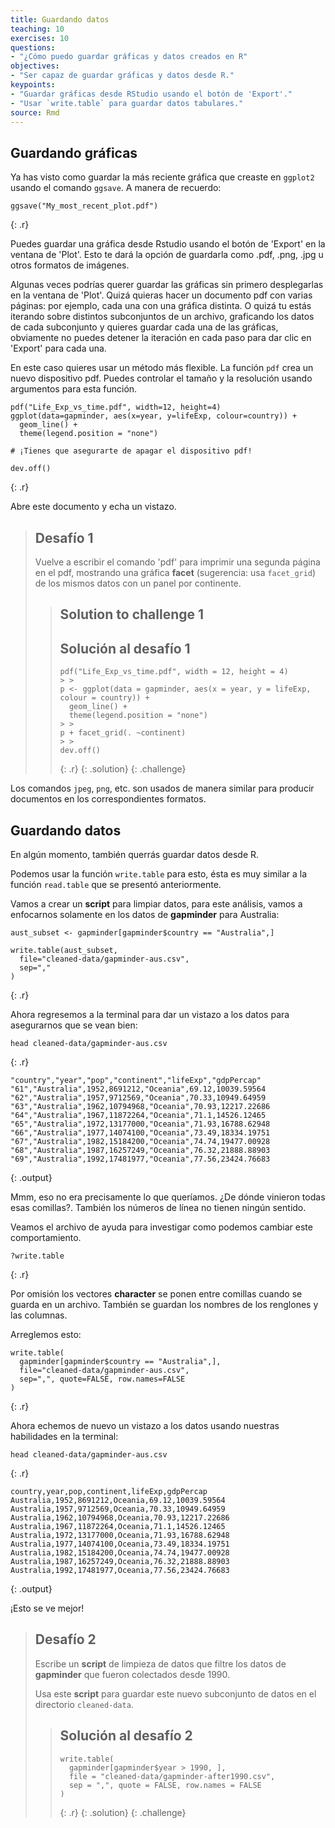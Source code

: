 ```yaml
---
title: Guardando datos
teaching: 10
exercises: 10
questions:
- "¿Cómo puedo guardar gráficas y datos creados en R"
objectives:
- "Ser capaz de guardar gráficas y datos desde R."
keypoints:
- "Guardar gráficas desde RStudio usando el botón de 'Export'."
- "Usar `write.table` para guardar datos tabulares."
source: Rmd
---
```



## Guardando gráficas

Ya has visto como guardar la más reciente gráfica que creaste en `ggplot2`
usando el comando `ggsave`. A manera de recuerdo:


~~~
ggsave("My_most_recent_plot.pdf")
~~~
{: .r}

Puedes guardar una gráfica desde Rstudio usando el botón de 'Export' en la
ventana de 'Plot'. Esto te dará la opción de guardarla como .pdf, .png, .jpg
u otros formatos de imágenes.

Algunas veces podrías querer guardar las gráficas sin primero desplegarlas
en la ventana de 'Plot'. Quizá quieras hacer un documento pdf con varias
páginas: por ejemplo, cada una con una gráfica distinta. O quizá tu estás
iterando sobre distintos subconjuntos de un archivo, graficando los datos
de cada subconjunto y quieres guardar cada una de las gráficas, obviamente no
puedes detener la iteración en cada paso para dar clic en 'Export' para
cada una.

En este caso quieres usar un método más flexible. La función `pdf` crea un
nuevo dispositivo pdf. Puedes controlar el tamaño y la resolución usando
argumentos para esta función.


~~~
pdf("Life_Exp_vs_time.pdf", width=12, height=4)
ggplot(data=gapminder, aes(x=year, y=lifeExp, colour=country)) +
  geom_line() +
  theme(legend.position = "none")

# ¡Tienes que asegurarte de apagar el dispositivo pdf!

dev.off()
~~~
{: .r}

Abre este documento y echa un vistazo.

> ## Desafío 1
>
> Vuelve a escribir el comando 'pdf' para imprimir una segunda página en el
> pdf, mostrando una gráfica **facet** (sugerencia: usa `facet_grid`) de los
> mismos datos con un panel por continente.
> > ## Solution to challenge 1
> > ## Solución al desafío 1
> >
> >
> > ~~~
> > pdf("Life_Exp_vs_time.pdf", width = 12, height = 4)
> > > >
> > p <- ggplot(data = gapminder, aes(x = year, y = lifeExp, colour = country)) +
> >   geom_line() +
> >   theme(legend.position = "none")
> > > >
> > p + facet_grid(. ~continent)
> > > >
> > dev.off()
> > ~~~
> > {: .r}
> {: .solution}
{: .challenge}


Los comandos `jpeg`, `png`, etc. son usados de manera similar para producir
documentos en los correspondientes formatos.

## Guardando datos

En algún momento, también querrás guardar datos desde R.

Podemos usar la función `write.table` para esto, ésta es muy similar a la
función `read.table` que se presentó anteriormente.

Vamos a crear un **script** para limpiar datos, para este análisis, vamos a
enfocarnos solamente en los datos de **gapminder** para Australia:


~~~
aust_subset <- gapminder[gapminder$country == "Australia",]

write.table(aust_subset,
  file="cleaned-data/gapminder-aus.csv",
  sep=","
)
~~~
{: .r}

Ahora regresemos a la terminal para dar un vistazo a los datos para
asegurarnos que se vean bien:


~~~
head cleaned-data/gapminder-aus.csv
~~~
{: .r}




~~~
"country","year","pop","continent","lifeExp","gdpPercap"
"61","Australia",1952,8691212,"Oceania",69.12,10039.59564
"62","Australia",1957,9712569,"Oceania",70.33,10949.64959
"63","Australia",1962,10794968,"Oceania",70.93,12217.22686
"64","Australia",1967,11872264,"Oceania",71.1,14526.12465
"65","Australia",1972,13177000,"Oceania",71.93,16788.62948
"66","Australia",1977,14074100,"Oceania",73.49,18334.19751
"67","Australia",1982,15184200,"Oceania",74.74,19477.00928
"68","Australia",1987,16257249,"Oceania",76.32,21888.88903
"69","Australia",1992,17481977,"Oceania",77.56,23424.76683
~~~
{: .output}

Mmm, eso no era precisamente lo que queríamos. ¿De dónde vinieron todas
esas comillas?. También los números de línea no tienen ningún sentido.

Veamos el archivo de ayuda para investigar como podemos cambiar este
comportamiento.


~~~
?write.table
~~~
{: .r}

Por omisión los vectores **character** se ponen entre comillas cuando se
guarda en un archivo. También se guardan los nombres de los renglones y las
columnas.

Arreglemos esto:


~~~
write.table(
  gapminder[gapminder$country == "Australia",],
  file="cleaned-data/gapminder-aus.csv",
  sep=",", quote=FALSE, row.names=FALSE
)
~~~
{: .r}

Ahora echemos de nuevo un vistazo a los datos usando nuestras habilidades en
la terminal:


~~~
head cleaned-data/gapminder-aus.csv
~~~
{: .r}




~~~
country,year,pop,continent,lifeExp,gdpPercap
Australia,1952,8691212,Oceania,69.12,10039.59564
Australia,1957,9712569,Oceania,70.33,10949.64959
Australia,1962,10794968,Oceania,70.93,12217.22686
Australia,1967,11872264,Oceania,71.1,14526.12465
Australia,1972,13177000,Oceania,71.93,16788.62948
Australia,1977,14074100,Oceania,73.49,18334.19751
Australia,1982,15184200,Oceania,74.74,19477.00928
Australia,1987,16257249,Oceania,76.32,21888.88903
Australia,1992,17481977,Oceania,77.56,23424.76683
~~~
{: .output}

¡Esto se ve mejor!

> ## Desafío 2
>
> Escribe un **script** de limpieza de datos que filtre los datos de
> **gapminder** que fueron colectados desde 1990.
>
> Usa este **script** para guardar este nuevo subconjunto de datos en el
> directorio `cleaned-data`.
> > ## Solución al desafío 2
> >
> >
> > ~~~
> > write.table(
> >   gapminder[gapminder$year > 1990, ],
> >   file = "cleaned-data/gapminder-after1990.csv",
> >   sep = ",", quote = FALSE, row.names = FALSE
> > )
> > ~~~
> > {: .r}
> {: .solution}
{: .challenge}


